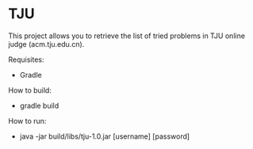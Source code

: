 # TJU

This project allows you to retrieve the list of tried problems in TJU online judge (acm.tju.edu.cn).

Requisites:
- Gradle

How to build:
- gradle build

How to run:
- java -jar build/libs/tju-1.0.jar [username] [password]


